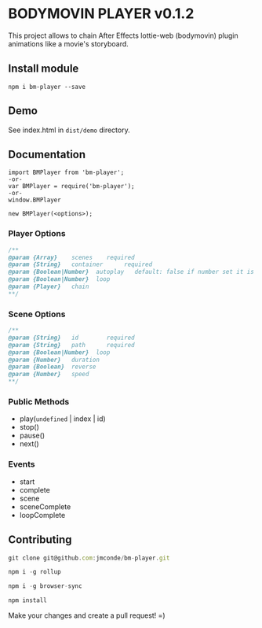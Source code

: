 # BODYMOVIN PLAYER v0.1.2

This project allows to chain After Effects lottie-web (bodymovin) plugin animations like a movie's storyboard.


## Install module

```
npm i bm-player --save
```

## Demo

See index.html in ```dist/demo``` directory.

## Documentation

```
import BMPlayer from 'bm-player';
-or-
var BMPlayer = require('bm-player');
-or-
window.BMPlayer
```

```
new BMPlayer(<options>);
```


### Player Options
```javascript
/**
@param {Array}    scenes    required
@param {String}   container      required
@param {Boolean|Number}  autoplay   default: false if number set it is a delay in seconds
@param {Boolean|Number}  loop
@param {Player}   chain
**/
```

### Scene Options

```javascript
/**
@param {String}   id        required
@param {String}   path      required
@param {Boolean|Number}  loop
@param {Number}   duration
@param {Boolean}  reverse
@param {Number}   speed
**/
```
### Public Methods

* play(```undefined``` | index | id)
* stop()
* pause()
* next()

### Events
* start
* complete
* scene
* sceneComplete
* loopComplete


## Contributing

```javascript
git clone git@github.com:jmconde/bm-player.git

npm i -g rollup

npm i -g browser-sync

npm install
```

Make your changes and create a pull request! =)
